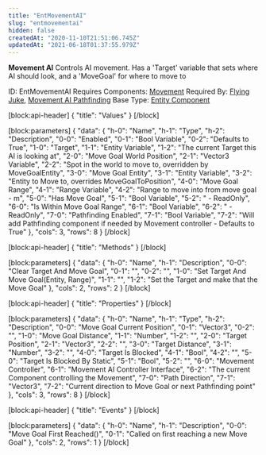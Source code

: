 ```yaml
---
title: "EntMovementAI"
slug: "entmovementai"
hidden: false
createdAt: "2020-11-10T21:51:06.745Z"
updatedAt: "2021-06-18T01:37:55.979Z"
---
```

**Movement AI**
Controls AI movement. Has a 'Target' variable that sets where AI should look, and a 'MoveGoal' for where to move to

ID: EntMovementAI
Requires Components: [Movement](doc:entmovement)
Required By: [Flying Juke](doc:entflyingjuke), [Movement AI Pathfinding](doc:entmovementaipathfinding)
Base Type: [Entity Component](doc:componententity)

[block:api-header]
{
  "title": "Values"
}
[/block]

[block:parameters]
{
  "data": {
    "h-0": "Name",
    "h-1": "Type",
    "h-2": "Description",
    "0-0": "Enabled",
    "0-1": "Bool Variable",
    "0-2": "Defaults to True",
    "1-0": "Target",
    "1-1": "Entity Variable",
    "1-2": "The current Target this AI is looking at",
    "2-0": "Move Goal World Position",
    "2-1": "Vector3 Variable",
    "2-2": "Spot in the world to move to, overridden by MoveGoalEntity",
    "3-0": "Move Goal Entity",
    "3-1": "Entity Variable",
    "3-2": "Entity to Move to, overrides MoveGoalToPosition",
    "4-0": "Move Goal Range",
    "4-1": "Range Variable",
    "4-2": "Range to move into from move goal - m",
    "5-0": "Has Move Goal",
    "5-1": "Bool Variable",
    "5-2": " - ReadOnly",
    "6-0": "Is Within Move Goal Range",
    "6-1": "Bool Variable",
    "6-2": " - ReadOnly",
    "7-0": "Pathfinding Enabled",
    "7-1": "Bool Variable",
    "7-2": "Will add Pathfinding component if needed by Movement controller - Defaults to True"
  },
  "cols": 3,
  "rows": 8
}
[/block]

[block:api-header]
{
  "title": "Methods"
}
[/block]

[block:parameters]
{
  "data": {
    "h-0": "Name",
    "h-1": "Description",
    "0-0": "Clear Target And Move Goal",
    "0-1": "",
    "0-2": "",
    "1-0": "Set Target And Move Goal(Entity, Range)",
    "1-1": "",
    "1-2": "Set the Target and make that the Move Goal"
  },
  "cols": 2,
  "rows": 2
}
[/block]

[block:api-header]
{
  "title": "Properties"
}
[/block]

[block:parameters]
{
  "data": {
    "h-0": "Name",
    "h-1": "Type",
    "h-2": "Description",
    "0-0": "Move Goal Current Position",
    "0-1": "Vector3",
    "0-2": "",
    "1-0": "Move Goal Distance",
    "1-1": "Number",
    "1-2": "",
    "2-0": "Target Position",
    "2-1": "Vector3",
    "2-2": "",
    "3-0": "Target Distance",
    "3-1": "Number",
    "3-2": "",
    "4-0": "Target Is Blocked",
    "4-1": "Bool",
    "4-2": "",
    "5-0": "Target Is Blocked By Static",
    "5-1": "Bool",
    "5-2": "",
    "6-0": "Movement Controller",
    "6-1": "Movement AI Controller Interface",
    "6-2": "The current Component controlling the Movement",
    "7-0": "Path Direction",
    "7-1": "Vector3",
    "7-2": "Current direction to Move Goal or next Pathfinding point"
  },
  "cols": 3,
  "rows": 8
}
[/block]

[block:api-header]
{
  "title": "Events"
}
[/block]

[block:parameters]
{
  "data": {
    "h-0": "Name",
    "h-1": "Description",
    "0-0": "Move Goal First Reached()",
    "0-1": "Called on first reaching a new Move Goal"
  },
  "cols": 2,
  "rows": 1
}
[/block]